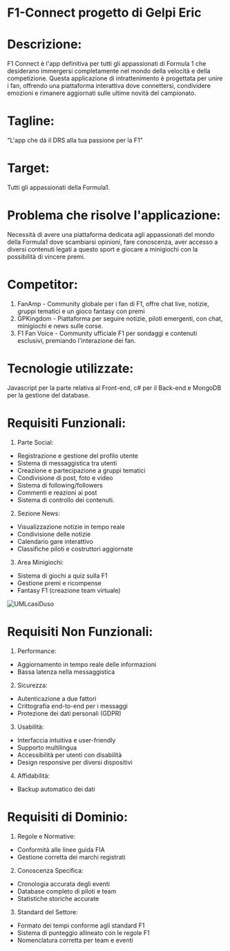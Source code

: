 # F1-Connect progetto di Gelpi Eric
# Descrizione:
F1 Connect è l'app definitiva per tutti gli appassionati di Formula 1 che desiderano immergersi completamente nel mondo della velocità e della competizione. Questa applicazione di intrattenimento è progettata per unire i fan, offrendo una piattaforma interattiva dove connettersi, condividere emozioni e rimanere aggiornati sulle ultime novità del campionato.

# Tagline:
"L'app che dà il DRS alla tua passione per la F1"

# Target:
Tutti gli appassionati della Formula1.

# Problema che risolve l'applicazione:
Necessità di avere una piattaforma dedicata agli appassionati del mondo della Formula1 dove scambiarsi opinioni, fare conoscenza, aver accesso a diversi contenuti legati a questo sport e giocare a minigiochi con la possibilità di vincere premi.

# Competitor:
1. FanAmp - Community globale per i fan di F1, offre chat live, notizie, gruppi tematici e un gioco fantasy con premi
2. GPKingdom - Piattaforma per seguire notizie, piloti emergenti, con chat, minigiochi e news sulle corse.
3. F1 Fan Voice - Community ufficiale F1 per sondaggi e contenuti esclusivi, premiando l'interazione dei fan.

# Tecnologie utilizzate:
Javascript per la parte relativa al Front-end, c# per il Back-end e MongoDB per la gestione del database.

# Requisiti Funzionali:
1. Parte Social:
- Registrazione e gestione del profilo utente
- Sistema di messaggistica tra utenti
- Creazione e partecipazione a gruppi tematici
- Condivisione di post, foto e video
- Sistema di following/followers
- Commenti e reazioni ai post
- Sistema di controllo dei contenuti.

2. Sezione News:
- Visualizzazione notizie in tempo reale
- Condivisione delle notizie
- Calendario gare interattivo
- Classifiche piloti e costruttori aggiornate

3. Area Minigiochi:
- Sistema di giochi a quiz sulla F1
- Gestione premi e ricompense
- Fantasy F1 (creazione team virtuale)


![UMLcasiDuso](https://github.com/user-attachments/assets/286878c1-2957-41f5-a20a-b931b5fe0c0a)

# Requisiti Non Funzionali:
1. Performance:
- Aggiornamento in tempo reale delle informazioni
- Bassa latenza nella messaggistica

2. Sicurezza:
- Autenticazione a due fattori
- Crittografia end-to-end per i messaggi
- Protezione dei dati personali (GDPR)

3. Usabilità:
- Interfaccia intuitiva e user-friendly
- Supporto multilingua
- Accessibilità per utenti con disabilità
- Design responsive per diversi dispositivi

4. Affidabilità:
- Backup automatico dei dati

# Requisiti di Dominio:
1. Regole e Normative:
- Conformità alle linee guida FIA
- Gestione corretta dei marchi registrati

2. Conoscenza Specifica:
- Cronologia accurata degli eventi
- Database completo di piloti e team
- Statistiche storiche accurate

3. Standard del Settore:
- Formato dei tempi conforme agli standard F1
- Sistema di punteggio allineato con le regole F1
- Nomenclatura corretta per team e eventi




